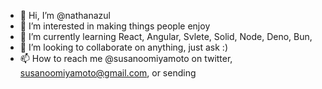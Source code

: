 - 👋 Hi, I’m @nathanazul
- 👀 I’m interested in making things people enjoy
- 🌱 I’m currently learning React, Angular, Svlete, Solid, Node, Deno, Bun, 
- 💞️ I’m looking to collaborate on anything, just ask :)
- 📫 How to reach me @susanoomiyamoto on twitter, susanoomiyamoto@gmail.com, or sending

<!---
nathanazul/nathanazul is a ✨ special ✨ repository because its `README.md` (this file) appears on your GitHub profile.
You can click the Preview link to take a look at your changes.
--->
